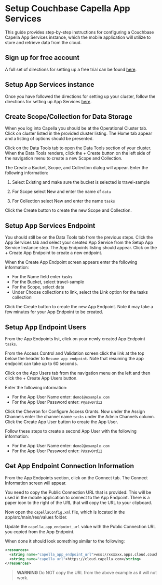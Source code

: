 # Setup Couchbase Capella App Services
This guide provides step-by-step instructions for configuring a Couchbase Capella App Services instance, which the mobile application will utilize to store and retrieve data from the cloud.  

## Sign up for free account

A full set of directions for setting up a free trial can be found [here](https://docs.couchbase.com/cloud/get-started/create-account.html).

## Setup App Services instance

Once you have followed the directions for setting up your cluster, follow the directions for setting up App Services [here](https://docs.couchbase.com/cloud/get-started/create-account.html#app-services).

## Create Scope/Collection for Data Storage

When you log into Capella you should be at the Operational Cluster tab.  Click on cluster listed in the provided cluster listing.  The Home tab appear and a listing of options should be presented. 

Click on the Data Tools tab to open the Data Tools section of your cluster.  When the Data Tools renders, click the + Create button on the left side of the navigation menu to create a new Scope and Collection. 

The Create a Bucket, Scope, and Collection dialog will appear.  Enter the following information:

1.  Select Existing and make sure the bucket is selected is travel-sample

2. For Scope select New and enter the name of `data`

3. For Collection select New and enter the name `tasks`

Click the Create button to create the new Scope and Collection.

## Setup App Services Endpoint

You should still be on the Data Tools tab from the previous steps.  Click the App Services tab and select your created App Service from the Setup App Service Instance step.  The App Endpoints listing should appear.  Click on the + Create App Endpoint to create a new endpoint.

When the Create App Endpoint screen appears enter the following information:

- For the Name field enter `tasks`
- For the Bucket, select travel-sample
- For the Scope, select data
- Under Choose collections to link, select the Link option for the tasks collection

Click the Create button to create the new App Endpoint.  Note it may take a few minutes for your App Endpoint to be created. 

## Setup App Endpoint Users

From the App Endpoints list, click on your newly created App Endpoint `tasks`.

From the Access Control and Validation screen click the link at the top below the header to `Resume app endpoint`.  Note that resuming the app endpoint can take up to 60 seconds.

Click on the App Users tab from the navigation menu on the left and then click the + Create App Users button.

Enter the following information:

- For the App User Name enter: `demo1@example.com`
- For the App User Password enter:  `P@ssw0rd12`

Click the Chevron for Configure Access Grants.  Now under the Assign Channels enter the channel name `tasks` under the Admin Channels column.  Click the Create App User button to create the App User.

Follow these steps to create a second App User with the following information:

- For the App User Name enter: `demo2@example.com`
- For the App User Password enter:  `P@ssw0rd12`

## Get App Endpoint Connection Information

From the App Endpoints section, click on the Connect tab.  The Connect Information screen will appear.  

You need to copy the Public Connection URL that is provided.  This will be used in the mobile application to connect to the App Endpoint.  There is a paper icon to the right of the URL that will copy the URL to your clipboard.

Now open the `capellaConfig.xml` file, which is located in the app/src/main/res/values folder.

Update the `capella_app_endpoint_url` value with the Public Connection URL you copied from the App Endpoint.  

When done it should look something similar to the following:

```xml
<resources>
  <string name="capella_app_endpoint_url">wss://xxxxxx.apps.cloud.couchbase.com:4984/tasks</string>
  <string name="capella_url">https://cloud.capella.com</string>
</resources>
```

> **WARNING**
> Do NOT copy the URL from the above example as it will not work.
> 